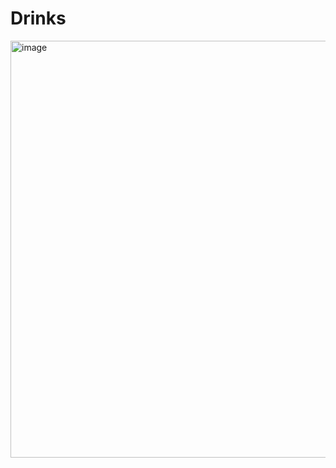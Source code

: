 # Drinks #
<img width="667" alt="image" src="https://github.com/user-attachments/assets/2458736f-9637-4b11-89e8-a7788d401fa1">
